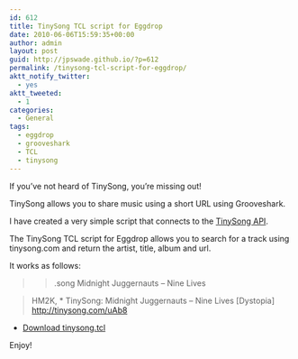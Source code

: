 ```yaml
---
id: 612
title: TinySong TCL script for Eggdrop
date: 2010-06-06T15:59:35+00:00
author: admin
layout: post
guid: http://jpswade.github.io/?p=612
permalink: /tinysong-tcl-script-for-eggdrop/
aktt_notify_twitter:
  - yes
aktt_tweeted:
  - 1
categories:
  - General
tags:
  - eggdrop
  - grooveshark
  - TCL
  - tinysong
---
```

<p class="lead">
  If you&#8217;ve not heard of TinySong, you&#8217;re missing out!
</p>

TinySong allows you to share music using a short URL using Grooveshark.

I have created a very simple script that connects to the [TinySong API](http://www.tinysong.com/api).

<!--more-->

The TinySong TCL script for Eggdrop allows you to search for a track using tinysong.com and return the artist, title, album and url.

It works as follows:

> > .song Midnight Juggernauts &#8211; Nine Lives
  
> <Bot> HM2K, * TinySong: Midnight Juggernauts &#8211; Nine Lives [Dystopia] <http://tinysong.com/uAb8>

  * [Download tinysong.tcl](http://hm2k.googlecode.com/svn/trunk/code/tcl/tinysong.tcl)

Enjoy!